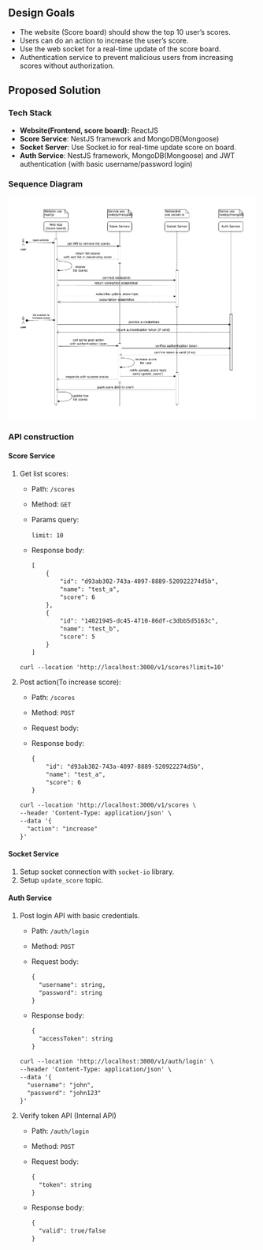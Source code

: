 ## Design Goals

- The website (Score board) should show the top 10 user’s scores.
- Users can do an action to increase the user’s score.
- Use the web socket for a real-time update of the score board.
- Authentication service to prevent malicious users from increasing scores without authorization.

## Proposed Solution

### Tech Stack

- **Website(Frontend, score board):** ReactJS
- **Score Service**: NestJS framework and MongoDB(Mongoose)
- **Socket Server**: Use Socket.io for real-time update score on board.
- **Auth Service**: NestJS framework, MongoDB(Mongoose) and JWT authentication (with basic username/password login)

### Sequence Diagram

![](./images/score-system-diagram.png)

### API construction

#### Score Service

1.  Get list scores:

    - Path: `/scores`
    - Method: `GET`
    - Params query:

      `limit: 10`

    - Response body:

      ```
      [
          {
              "id": "d93ab302-743a-4097-8889-520922274d5b",
              "name": "test_a",
              "score": 6
          },
          {
              "id": "14021945-dc45-4710-86df-c3dbb5d5163c",
              "name": "test_b",
              "score": 5
          }
      ]
      ```

    ```
    curl --location 'http://localhost:3000/v1/scores?limit=10'
    ```

2.  Post action(To increase score):

    - Path: `/scores`
    - Method: `POST`
    - Request body:
    - Response body:

      ```
      {
          "id": "d93ab302-743a-4097-8889-520922274d5b",
          "name": "test_a",
          "score": 6
      }
      ```

    ```
    curl --location 'http://localhost:3000/v1/scores \
    --header 'Content-Type: application/json' \
    --data '{
      "action": "increase"
    }'
    ```

#### Socket Service

1.  Setup socket connection with `socket-io` library.
2.  Setup `update_score` topic.

#### Auth Service

1.  Post login API with basic credentials.

    - Path: `/auth/login`
    - Method: `POST`
    - Request body:

      ```
      {
        "username": string,
        "password": string
      }
      ```

    - Response body:

      ```
      {
        "accessToken": string
      }
      ```

    ```
    curl --location 'http://localhost:3000/v1/auth/login' \
    --header 'Content-Type: application/json' \
    --data '{
      "username": "john",
      "password": "john123"
    }'
    ```

2.  Verify token API (Internal API)

    - Path: `/auth/login`
    - Method: `POST`
    - Request body:

      ```
      {
        "token": string
      }
      ```

    - Response body:

      ```
      {
        "valid": true/false
      }
      ```
